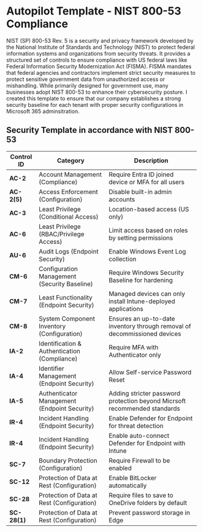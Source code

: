 # Autopilot Template - NIST 800-53 Compliance

NIST (SP) 800-53 Rev. 5 is a security and privacy framework developed by the National Institute of Standards and Technology (NIST) to protect federal information systems and organizations from security threats. It provides a structured set of controls to ensure compliance with US federal laws like Federal Information Security Modernization Act (FISMA). FISMA mandates that federal agencies and contractors implement strict security measures to protect sensitive government data from unauthorized access or mishandling. While primarily designed for government use, many businesses adopt NIST 800-53 to enhance their cybersecurity posture. I created this template to ensure that our company establishes a strong security baseline for each tenant with proper security configurations in Microsoft 365 adminsitration. 

## Security Template in accordance with NIST 800-53

| **Control ID**  | **Category**                 | **Description**                                   |
|----------------|-----------------------------|---------------------------------------------------|
| **AC-2**       | Account Management (Compliance) | Require Entra ID joined device or MFA for all users                  |
| **AC-2(5)**    | Access Enforcement (Configuration) | Disable built-in admin accounts |
| **AC-3**       | Least Privilege (Conditional Access) | Location-based access (US only)         |
| **AC-6**       | Least Privilege (RBAC/Privilege Access) | Limit access based on roles by setting permissions |
| **AU-6**       | Audit Logs (Endpoint Security) | Enable Windows Event Log collection              |
| **CM-6**       | Configuration Management (Security Baseline) | Require Windows Security Baseline for hardening  |
| **CM-7**       | Least Functionality (Endpoint Security) | Managed devices can only install Intune-deployed applications  |
| **CM-8**       | System Component Inventory (Configuration) | Ensures an up-to-date inventory through removal of decommissioned devices |
| **IA-2**       | Identification & Authentication (Compliance) | Require MFA with Authenticator only             |
| **IA-4**       | Identifier Management (Endpoint Security) | Allow Self-service Password Reset               |
| **IA-5**       | Authenticator Management (Endpoint Security) | Adding stricter password protection beyond Micrsoft recommended standards |
| **IR-4**       | Incident Handling (Endpoint Security) | Enable Defender for Endpoint for threat detection |
| **IR-4**       | Incident Handling (Endpoint Security) | Enable auto-connect Defender for Endpoint with Intune |
| **SC-7**       | Boundary Protection (Configuration) | Require Firewall to be enabled                   |
| **SC-12**      | Protection of Data at Rest (Configuration) | Enable BitLocker automatically                  |
| **SC-28**      | Protection of Data at Rest (Configuration) | Require files to save to OneDrive folders by default |
| **SC-28(1)**   | Protection of Data at Rest (Configuration) | Prevent password storage in Edge                |

